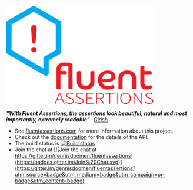 <img src="./docs/images/fluent_assertions.svg.png" width="400">

***"With Fluent Assertions, the assertions look beautiful, natural and most importantly, extremely readable"*** -[_Girish_](https://twitter.com/girishracharya)

* See [fluentassertions.com](http://fluentassertions.com/) for more information about this project.
* Check out the [documentation](http://fluentassertions.com/documentation.html) for the details of the API.
* The build status is [![Build status](https://ci.appveyor.com/api/projects/status/h60mq3e5uf5tuout/branch/develop?svg=true)](https://ci.appveyor.com/project/dennisdoomen/fluentassertions/branch/develop)
* Join the chat at [![Join the chat at https://gitter.im/dennisdoomen/fluentassertions](https://badges.gitter.im/Join%20Chat.svg)](https://gitter.im/dennisdoomen/fluentassertions?utm_source=badge&utm_medium=badge&utm_campaign=pr-badge&utm_content=badge)


